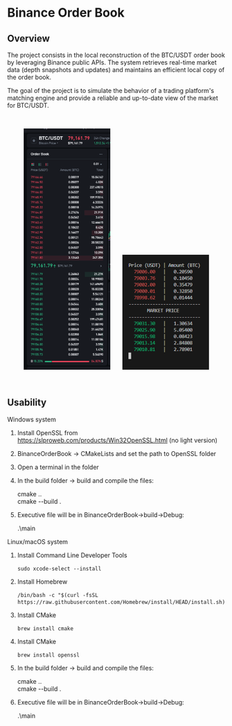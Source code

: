 # Binance Order Book
## Overview
The project consists in the local reconstruction of the BTC/USDT order book by leveraging Binance public APIs. The system retrieves real-time market data (depth snapshots and updates) and maintains an efficient local copy of the order book.

The goal of the project is to simulate the behavior of a trading platform's matching engine and provide a reliable and up-to-date view of the market for BTC/USDT.

&nbsp;
<p align="center">
    <a href="https://github.com/PietroValente/BinanceOrderBook/blob/main/images/Binance.png"><img src="https://github.com/PietroValente/BinanceOrderBook/blob/main/images/Binance.png" alt="" width="200px"></a>
    &nbsp;
    &nbsp;
    &nbsp;
        <a href="https://github.com/PietroValente/BinanceOrderBook/blob/main/images/ProgramExecution.png"><img src="https://github.com/PietroValente/BinanceOrderBook/blob/main/images/ProgramExecution.png" alt="" width="200px"></a>
</p>
&nbsp;

## Usability
Windows system

1. Install OpenSSL from https://slproweb.com/products/Win32OpenSSL.html (no light version)
2. BinanceOrderBook -> CMakeLists and set the path to OpenSSL folder
3. Open a terminal in the folder
4. In the build folder -> build and compile the files:

   cmake ..  
   cmake --build .  
  
5. Executive file will be in BinanceOrderBook->build->Debug:

   .\main 

  Linux/macOS system

1. Install Command Line Developer Tools

       sudo xcode-select --install  

2. Install Homebrew

       /bin/bash -c "$(curl -fsSL https://raw.githubusercontent.com/Homebrew/install/HEAD/install.sh)"

3. Install CMake

       brew install cmake
  
4. Install CMake

       brew install openssl
   
6. In the build folder -> build and compile the files:

   cmake ..  
   cmake --build .  
  
7. Executive file will be in BinanceOrderBook->build->Debug:

   .\main 
